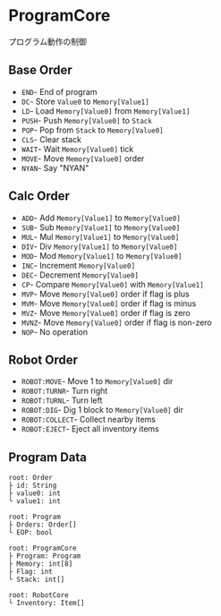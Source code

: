 # ProgramCore
 
プログラム動作の制御

## Base Order
* `END`- End of program
* `DC`- Store `Value0` to `Memory[Value1]`
* `LD`- Load `Memory[Value0]` from `Memory[Value1]`
* `PUSH`- Push `Memory[Value0]` to `Stack`
* `POP`- Pop from `Stack` to `Memory[Value0]`
* `CLS`- Clear stack
* `WAIT`- Wait `Memory[Value0]` tick
* `MOVE`- Move `Memory[Value0]` order
* `NYAN`- Say "NYAN"

## Calc Order
* `ADD`- Add `Memory[Value1]` to `Memory[Value0]`
* `SUB`- Sub `Memory[Value1]` to `Memory[Value0]`
* `MUL`- Mul `Memory[Value1]` to `Memory[Value0]`
* `DIV`- Div `Memory[Value1]` to `Memory[Value0]`
* `MOD`- Mod `Memory[Value1]` to `Memory[Value0]`
* `INC`- Increment `Memory[Value0]`
* `DEC`- Decrement `Memory[Value0]`
* `CP`- Compare `Memory[Value0]` with `Memory[Value1]`
* `MVP`- Move `Memory[Value0]` order if flag is plus
* `MVM`- Move `Memory[Value0]` order if flag is minus
* `MVZ`- Move `Memory[Value0]` order if flag is zero
* `MVNZ`- Move `Memory[Value0]` order if flag is non-zero
* `NOP`- No operation

## Robot Order
* `ROBOT:MOVE`- Move 1 to `Memory[Value0]` dir
* `ROBOT:TURNR`- Turn right
* `ROBOT:TURNL`- Turn left
* `ROBOT:DIG`- Dig 1 block to `Memory[Value0]` dir
* `ROBOT:COLLECT`- Collect nearby items
* `ROBOT:EJECT`- Eject all inventory items

## Program Data
```
root: Order
├ id: String
├ value0: int
└ value1: int
```
```
root: Program
├ Orders: Order[]
└ EOP: bool
```
```
root: ProgramCore
├ Program: Program
├ Memory: int[8]
├ Flag: int
└ Stack: int[]
```
```
root: RobotCore
└ Inventory: Item[]
```
